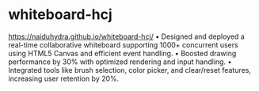 # whiteboard-hcj
https://naiduhydra.github.io/whiteboard-hcj/
• Designed and deployed a real-time collaborative whiteboard supporting 1000+ concurrent users using HTML5 Canvas 
and efficient event handling.
• Boosted drawing performance by 30% with optimized rendering and input handling.
• Integrated tools like brush selection, color picker, and clear/reset features, increasing user retention by 20%.
